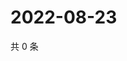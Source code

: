 # 2022-08-23

共 0 条

<!-- BEGIN WEIBO -->
<!-- 最后更新时间 Tue Aug 23 2022 04:15:54 GMT+0800 (China Standard Time) -->

<!-- END WEIBO -->
